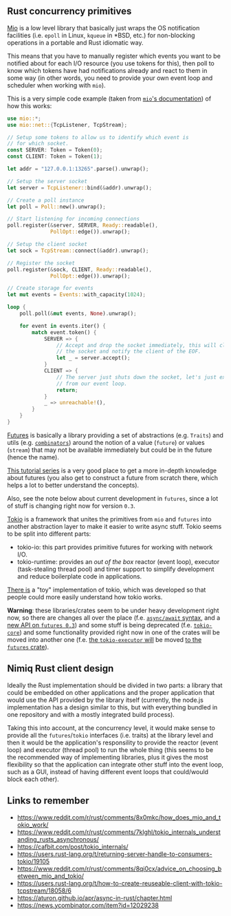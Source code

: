 ## Rust concurrency primitives

[Mio](https://github.com/carllerche/mio) is a low level library that basically just wraps  the OS notification facilities (i.e. `epoll` in Linux, `kqueue` in *BSD, etc.) for non-blocking operations in a portable and Rust idiomatic way.

This means that you have to manually register which events you want to be notified about for each I/O resource (you use tokens for this), then poll to know which tokens have had notifications already and react to them in some way (in other words, you need to provide your own event loop and scheduler when working with `mio`).

This is a very simple code example (taken from [`mio`'s documentation](https://docs.rs/mio/0.6.15/mio/)) of how this works:

```rust
use mio::*;
use mio::net::{TcpListener, TcpStream};

// Setup some tokens to allow us to identify which event is
// for which socket.
const SERVER: Token = Token(0);
const CLIENT: Token = Token(1);

let addr = "127.0.0.1:13265".parse().unwrap();

// Setup the server socket
let server = TcpListener::bind(&addr).unwrap();

// Create a poll instance
let poll = Poll::new().unwrap();

// Start listening for incoming connections
poll.register(&server, SERVER, Ready::readable(),
              PollOpt::edge()).unwrap();

// Setup the client socket
let sock = TcpStream::connect(&addr).unwrap();

// Register the socket
poll.register(&sock, CLIENT, Ready::readable(),
              PollOpt::edge()).unwrap();

// Create storage for events
let mut events = Events::with_capacity(1024);

loop {
    poll.poll(&mut events, None).unwrap();

    for event in events.iter() {
        match event.token() {
            SERVER => {
                // Accept and drop the socket immediately, this will close
                // the socket and notify the client of the EOF.
                let _ = server.accept();
            }
            CLIENT => {
                // The server just shuts down the socket, let's just exit
                // from our event loop.
                return;
            }
            _ => unreachable!(),
        }
    }
}
```

[Futures](https://github.com/rust-lang-nursery/futures-rs) is basically a library providing a set of abstractions (e.g. `Traits`) and utils (e.g. [`combinators`](https://tokio.rs/docs/going-deeper/futures-mechanics/)) around the notion of a value (`future`) or values (`stream`) that may not be available immediately but could be in the future (hence the name).

[This tutorial series](https://dev.to/mindflavor/rust-futures-an-uneducated-short-and-hopefully-not-boring-tutorial---part-1-3k3) is a very good place to get a more in-depth knowledge about futures (you also get to construct a future from scratch there, which helps a lot to better understand the concepts).

Also, see the note below about current development in `futures`, since a lot of stuff is changing right now for version `0.3`.

[Tokio](https://tokio.rs/) is a framework that unites the primitives from `mio` and `futures` into another abstraction layer to make it easier to write async stuff. Tokio seems to be split into different parts:

  * tokio-io: this part provides primitive futures for working with network I/O.
  * tokio-runtime: provides an *out of the box* reactor (event loop), executor (task-stealing thread pool) and timer support to simplify development and reduce boilerplate code in applications.

  [There is](https://rust-lang-nursery.github.io/futures-rs/blog/2018/08/17/toykio.html) a "toy" implementation of tokio, which was developed so that people could more easily understand how tokio works.

**Warning**: these libraries/crates seem to be under heavy development right now, so there are changes all over the place (f.e. [`async/await` syntax](https://boats.gitlab.io/blog/post/2018-04-06-async-await-final/), and a [new API on `futures 0.3`](https://rust-lang-nursery.github.io/futures-rs/blog/2018/07/19/futures-0.3.0-alpha.1.html)) and some stuff is being deprecated (f.e. [`tokio-core`](https://github.com/tokio-rs/tokio-core#deprecation-notice)) and some functionality provided right now in one of the crates will be moved into another one (f.e. [the `tokio-executor` will](https://github.com/tokio-rs/tokio/issues/211#issuecomment-375534010) be moved [to the `futures` crate](https://www.reddit.com/r/rust/comments/7syxw4/rust_2018_core_embeddedsimd_intermesiate/dtaefoj/)).

## Nimiq Rust client design

Ideally the Rust implementation should be divided in two parts: a library that could be embedded on other applications and the proper application that would use the API provided by the library itself (currently, the node.js implementation has a design similar to this, but with everything bundled in one repository and with a mostly integrated build process).

Taking this into account, at the concurrency level, it would make sense to provide all the `futures`/`tokio` interfaces (i.e. traits) at the library level and then it would be the application's responsility to provide the reactor (event loop) and executor (thread pool) to run the whole thing (this seems to be the recommended way of implementing libraries, plus it gives the most flexibility so that the application can integrate other stuff into the event loop, such as a GUI, instead of having different event loops that could/would block each other).

## Links to remember
 * https://www.reddit.com/r/rust/comments/8x0mkc/how_does_mio_and_tokio_work/
 * https://www.reddit.com/r/rust/comments/7klghl/tokio_internals_understanding_rusts_asynchronous/
 * https://cafbit.com/post/tokio_internals/
 * https://users.rust-lang.org/t/returning-server-handle-to-consumers-tokio/19105
 * https://www.reddit.com/r/rust/comments/8qi0cx/advice_on_choosing_between_mio_and_tokio/
 * https://users.rust-lang.org/t/how-to-create-reuseable-client-with-tokio-tcpstream/18058/6
 * https://aturon.github.io/apr/async-in-rust/chapter.html
 * https://news.ycombinator.com/item?id=12029238
